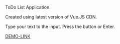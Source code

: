 ToDo List Application.

Created using latest version of Vue.JS CDN.

Type your text to the input. Press the button or Enter. 

[DEMO-LINK](https://billizane.github.io/vue_js_toDo_List_CDN_ver/)
